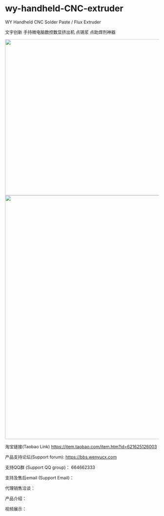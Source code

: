 # wy-handheld-CNC-extruder

WY Handheld CNC Solder Paste / Flux Extruder

文宇创新 手持微电脑数控数显挤出机 点锡浆 点助焊剂神器

<img src="https://gd4.alicdn.com/imgextra/i1/361529775/O1CN010iayjp2M509FN5tc1_!!361529775.jpg" width="512">

<img src="https://img.alicdn.com/imgextra/i2/361529775/O1CN01Yp59ih2M509RmeFe4_!!361529775.jpg" width="800">

淘宝链接(Taobao Link) https://item.taobao.com/item.htm?id=621625126003

产品支持论坛(Support forum): https://bbs.wenyucx.com

支持QQ群 (Support QQ group)： 664662333 

支持及售后email (Support Email)： 

代理销售洽谈：

产品介绍：

视频展示：

